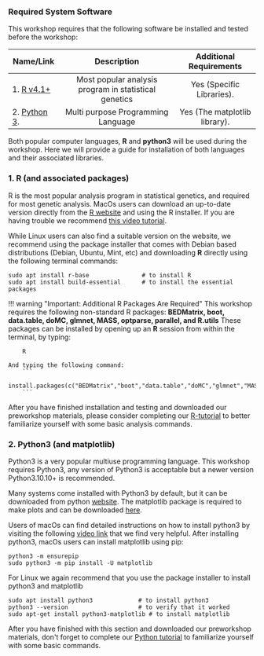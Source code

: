 [//]: ![Screenshot](img/sib1.jpg)


### Required System Software 
This workshop requires that the following software be installed and tested before the workshop: 


| Name/Link | Description  | Additional Requirements 
| -----------------|:----------:|:----------:|
| 1. [R v4.1+](https://www.r-project.org/) | Most popular analysis program  in statistical genetics | Yes (Specific Libraries).  
| 2. [Python 3](https://www.python.org/downloads/).  | Multi purpose Programming Language | Yes (The matplotlib library).  


Both popular computer languages, **R** and **python3** will be used during the workshop.  Here we will 
provide a guide for installation of both languages and their associated libraries. 



### 1. R (and associated packages) 
R is the most popular analysis program in statistical genetics, and required for most genetic analysis.  MacOs users can download an up-to-date 
version directly from the [R website](https://cloud.r-project.org/) and using the R installer.  If you are having trouble we recommend [this video tutorial](https://www.youtube.com/watch?v=I5WIMX4LK8M). 

While Linux users can also find a suitable version on the website, we recommend using the package installer that comes with Debian based distributions (Debian, Ubuntu, Mint, etc) 
and downloading **R** directly using the following terminal commands: 

    sudo apt install r-base               # to install R 
    sudo apt install build-essential      # to install the essential packages 



!!! warning "Important: Additional R Packages Are Required"
    This workshop requires the following non-standard R packages: **BEDMatrix, boot, data.table, doMC, glmnet, MASS, optparse, parallel, and R.utils**
    These packages can be installed by opening up an **R** session from within the terminal, by typing:  

        R 

    And typing the following command: 
        ```
        install.packages(c("BEDMatrix","boot","data.table","doMC","glmnet","MASS","optparse","parallel","R.utils"))
        ```

After you have finished installation and testing and downloaded our preworkshop materials, please consider 
completing our [R-tutorial](misc_R.md) to better familiarize yourself with some basic analysis commands. 




### 2. Python3 (and matplotlib) 
Python3 is a very popular multiuse programming language.  This workshop requires Python3, any version of Python3 is acceptable 
but a newer version Python3.10.10+ is recommended. 

Many systems come installed with Python3 by default, 
but it can be downloaded from python [website](https://www.python.org/downloads/).  The matplotlib package is required to 
make plots and can be downloaded [here](https://matplotlib.org/stable/users/installing/index.html).  

Users of macOs can find detailed instructions on how to install python3 by visiting the following [video link](https://www.youtube.com/watch?v=NmB1AwF3G3k) that we find very helpful.  After installing python3, macOs users can install matplotlib using pip:  

    python3 -m ensurepip 
    sudo python3 -m pip install -U matplotlib 

For Linux we again recommend that you use the package installer to install python3 and matplotlib  

    sudo apt install python3             # to install python3
    python3 --version                    # to verify that it worked
    sudo apt-get install python3-matplotlib # to install matplotlib 


After you have finished with this section and downloaded our preworkshop materials, don't forget to complete our 
[Python tutorial](misc_python.md) to familiarize yourself with some basic commands.  

